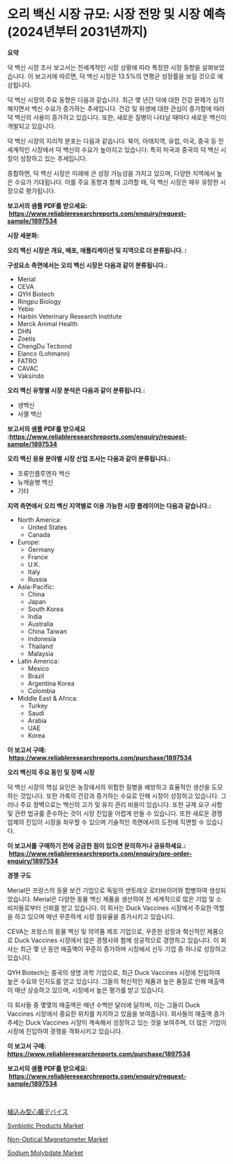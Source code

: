 <p><h1>오리 백신 시장 규모: 시장 전망 및 시장 예측 (2024년부터 2031년까지)</h1></p><p><strong>요약</strong></p>
<p><p>덕 백신 시장 조사 보고서는 전세계적인 시장 상황에 따라 특정한 시장 동향을 살펴보았습니다. 이 보고서에 따르면, 덕 백신 시장은 13.5%의 연평균 성장률을 보일 것으로 예상됩니다.</p><p>덕 백신 시장의 주요 동향은 다음과 같습니다. 최근 몇 년간 덕에 대한 건강 문제가 심각해지면서 백신 수요가 증가하는 추세입니다. 건강 및 위생에 대한 관심이 증가함에 따라 덕 백신의 사용이 증가하고 있습니다. 또한, 새로운 질병이 나타날 때마다 새로운 백신이 개발되고 있습니다.</p><p>덕 백신 시장의 지리적 분포는 다음과 같습니다. 북미, 아태지역, 유럽, 미국, 중국 등 전 세계적인 시장에서 덕 백신의 수요가 높아지고 있습니다. 특히 미국과 중국의 덕 백신 시장이 성장하고 있는 추세입니다.</p><p>종합하면, 덕 백신 시장은 미래에 큰 성장 가능성을 가지고 있으며, 다양한 지역에서 높은 수요가 기대됩니다. 이를 주요 동향과 함께 고려할 때, 덕 백신 시장은 매우 유망한 시장으로 평가됩니다.</p></p>
<p><strong>보고서의 샘플 PDF를 받으세요: &nbsp;<a href="https://www.reliableresearchreports.com/enquiry/request-sample/1897534">https://www.reliableresearchreports.com/enquiry/request-sample/1897534</a></strong></p>
<p><strong>시장 세분화:</strong></p>
<p><strong> 오리 백신 시장은 개요, 배포, 애플리케이션 및 지역으로 더 분류됩니다. :</strong></p>
<p><strong>구성요소 측면에서는 오리 백신 시장은 다음과 같이 분류됩니다.:</strong></p>
<p><ul><li>Merial</li><li>CEVA</li><li>QYH Biotech</li><li>Ringpu Biology</li><li>Yebio</li><li>Harbin Veterinary Research Institute</li><li>Merck Animal Health</li><li>DHN</li><li>Zoetis</li><li>ChengDu Tecbond</li><li>Elanco (Lohmann)</li><li>FATRO</li><li>CAVAC</li><li>Vaksindo</li></ul></p>
<p><strong> 오리 백신 유형별 시장 분석은 다음과 같이 분류됩니다.:</strong></p>
<p><ul><li>생백신</li><li>사멸 백신</li></ul></p>
<p><strong>보고서의 샘플 PDF를 받으세요 :<a href="https://www.reliableresearchreports.com/enquiry/request-sample/1897534">https://www.reliableresearchreports.com/enquiry/request-sample/1897534</a></strong></p>
<p><strong> 오리 백신 응용 분야별 시장 산업 조사는 다음과 같이 분류됩니다.:</strong></p>
<p><ul><li>조류인플루엔자 백신</li><li>뉴캐슬병 백신</li><li>기타</li></ul></p>
<p><strong>지역 측면에서 오리 백신 지역별로 이용 가능한 시장 플레이어는 다음과 같습니다.:</strong></p>
<p><ul>
    <li>
        North America:
        <ul>
            <li>United States</li>
            <li>Canada</li>
        </ul>
    </li>
    <li>
        Europe:
        <ul>
            <li>Germany</li>
            <li>France</li>
            <li>U.K.</li>
            <li>Italy</li>
            <li>Russia</li>
        </ul>
    </li>
    <li>
        Asia-Pacific:
        <ul>
            <li>China</li>
            <li>Japan</li>
            <li>South Korea</li>
            <li>India</li>
            <li>Australia</li>
            <li>China Taiwan</li>
            <li>Indonesia</li>
            <li>Thailand</li>
            <li>Malaysia</li>
        </ul>
    </li>
    <li>
        Latin America:
        <ul>
            <li>Mexico</li>
            <li>Brazil</li>
            <li>Argentina Korea</li>
            <li>Colombia</li>
        </ul>
    </li>
    <li>
        Middle East & Africa:
        <ul>
            <li>Turkey</li>
            <li>Saudi</li>
            <li>Arabia</li>
            <li>UAE</li>
            <li>Korea</li>
        </ul>
    </li>
    </ul></p>
<p><strong>이 보고서 구매: &nbsp;<a href="https://www.reliableresearchreports.com/purchase/1897534">https://www.reliableresearchreports.com/purchase/1897534</a></strong></p>
<p><strong>오리 백신의 주요 동인 및 장벽 시장</strong></p>
<p><p>덕 백신 시장의 핵심 요인은 농장에서의 위험한 질병을 예방하고 효율적인 생산을 도모하는 것입니다. 또한 가축의 건강과 증가하는 수요로 인해 시장이 성장하고 있습니다. 그러나 주요 장벽으로는 백신의 고가 및 유지 관리 비용이 있습니다. 또한 규제 요구 사항 및 관련 법규를 준수하는 것이 시장 진입을 어렵게 만들 수 있습니다. 또한 새로운 경쟁 업체의 진입이 시장을 좌우할 수 있으며 기술적인 측면에서의 도전에 직면할 수 있습니다.</p></p>
<p><strong>이 보고서를 구매하기 전에 궁금한 점이 있으면 문의하거나 공유하세요.: &nbsp;<a href="https://www.reliableresearchreports.com/enquiry/pre-order-enquiry/1897534">https://www.reliableresearchreports.com/enquiry/pre-order-enquiry/1897534</a></strong></p>
<p><strong>경쟁 구도</strong></p>
<p><p>Merial은 프랑스의 동물 보건 기업으로 독일의 샌토레오 로터바이어와 합병하여 생성되었습니다. Merial은 다양한 동물 백신 제품을 생산하여 전 세계적으로 많은 기업 및 소비자들로부터 신뢰를 받고 있습니다. 이 회사는 Duck Vaccines 시장에서 주요한 역할을 하고 있으며 매년 꾸준하게 시장 점유율을 증가시키고 있습니다.</p><p>CEVA는 프랑스의 동물 백신 및 의약품 제조 기업으로, 꾸준한 성장과 혁신적인 제품으로 Duck Vaccines 시장에서 많은 경쟁사와 함께 성공적으로 경영하고 있습니다. 이 회사는 최근 몇 년 동안 매출액이 꾸준히 증가하며 시장에서 선두 기업 중 하나로 성장하고 있습니다.</p><p>QYH Biotech는 중국의 생명 과학 기업으로, 최근 Duck Vaccines 시장에 진입하여 높은 수요와 인지도를 얻고 있습니다. 그들의 혁신적인 제품과 높은 품질로 인해 매출액이 매년 상승하고 있으며, 시장에서 높은 평가를 받고 있습니다.</p><p>이 회사들 중 몇몇의 매출액은 매년 수백만 달러에 달하며, 이는 그들이 Duck Vaccines 시장에서 중요한 위치를 차지하고 있음을 보여줍니다. 회사들의 매출액 증가 추세는 Duck Vaccines 시장이 계속해서 성장하고 있는 것을 보여주며, 더 많은 기업이 시장에 진입하여 경쟁을 격화시키고 있습니다.</p></p>
<p><strong>이 보고서 구매: &nbsp; <a href="https://www.reliableresearchreports.com/purchase/1897534">https://www.reliableresearchreports.com/purchase/1897534</a></strong></p>
<p><strong>보고서의 샘플 PDF를 받으세요: &nbsp;<a href="https://www.reliableresearchreports.com/enquiry/request-sample/1897534">https://www.reliableresearchreports.com/enquiry/request-sample/1897534</a></strong><strong></strong></p>
<p>&nbsp;</p>
<p><p><a href="https://github.com/dzy793153605/Market-Research-Report-List-1/blob/main/6364628193433.md">植込み型心臓デバイス</a></p><p><a href="https://github.com/jodemen/Market-Research-Report-List-1/blob/main/synbiotic-products-market.md">Synbiotic Products Market</a></p><p><a href="https://issuu.com/reportprime-2/docs/non-optical-magnetometer-market-size-2030.pptx">Non-Optical Magnetometer Market</a></p><p><a href="https://github.com/jj19131/Market-Research-Report-List-1/blob/main/sodium-molybdate-market.md">Sodium Molybdate Market</a></p></p>